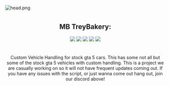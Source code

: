 ![head.png](https://i.imgur.com/N2RY20e.png)
#
<h2 align="center"> MB TreyBakery:</h2>

<p align="center">
<a href="https://www.discord.gg/cHd2cvMYZF"><img src="https://img.shields.io/discord/979284356730327070?color=d63f50&label=Our%20Discord:&labelColor=000000&logo=discord&logoColor=FFFFFF&style=flat-square"></a>
<a href="https://github.com/MB-Development2022"><img src="https://img.shields.io/github/followers/MB-Development2022?color=d63f50&label=Follow:&labelColor=000000&logo=github&logoColor=FFFFFF&style=flat-square"></a>
<a href="https://https://github.com/MB-Development2022/mb-handling"><img src="https://shields-io-visitor-counter.herokuapp.com/badge?page=MB-Development2022/mb-treybakery&label=Visitors:&labelColor=000000&logo=GitHub&logoColor=FFFFFF&color=d63f50&style=flat-square"></a>
<a href="https://github.com/MB-Development2022/mb-handling/blob/main/LICENSE.md"><img src="https://img.shields.io/badge/license-MIT-d63f50?label=License:&labelColor=000000&logo=github&style=flat-square"></a>
<a href="https://github.com/MB-Development2022/mb-handling/issues"><img src="https://img.shields.io/github/license/MB-Development2022/mb-treybakery?color=d63f50&label=Issues%3A&labelColor=000000&logo=github&style=flat-square"></a>
</p>

#

<p align="center">
Custom Vehicle Handling for stock gta 5 cars. This has some not all but some of the stock gta 5 vehicles with custom handling. This is a project we are casually working on so it will not have frequent updates coming out. 
If you have any issues with the script, or just wanna come out hang out, join our discord above!
</p>


